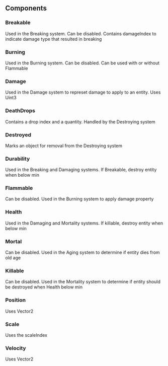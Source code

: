 ## Components

### Breakable

Used in the Breaking system. Can be disabled. Contains damageIndex to indicate damage type that resulted in breaking

### Burning

Used in the Burning system. Can be disabled. Can be used with or without Flammable

### Damage

Used in the Damage system to represet damage to apply to an entity. Uses Uint3

### DeathDrops

Contains a drop index and a quantity. Handled by the Destroying system

### Destroyed

Marks an object for removal from the Destroying system

### Durability

Used in the Breaking and Damaging systems. If Breakable, destroy entity when below min

### Flammable

Can be disabled. Used in the Burning system to apply damage property

### Health

Used in the Damaging and Mortality systems. If killable, destroy entity when below min

### Mortal

Can be disabled. Used in the Aging system to determine if entity dies from old age

### Killable

Can be disabled. Used in the Mortality system to determine if entity should be destroyed when Health below min

### Position

Uses Vector2

### Scale

Uses the scaleIndex

### Velocity

Uses Vector2
